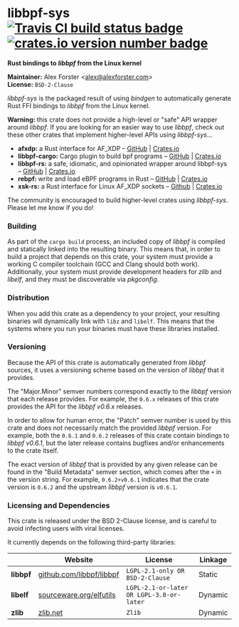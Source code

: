 # libbpf-sys [![Travis CI build status badge](https://app.travis-ci.com/libbpf/libbpf-sys.svg?branch=master)](https://app.travis-ci.com/libbpf/libbpf-sys) [![crates.io version number badge](https://img.shields.io/crates/v/libbpf-sys.svg)](https://crates.io/crates/libbpf-sys)

**Rust bindings to _libbpf_ from the Linux kernel**

**Maintainer:** Alex Forster \<alex@alexforster.com\><br/>
**License:** `BSD-2-Clause`

_libbpf-sys_ is the packaged result of using _bindgen_ to automatically generate Rust FFI bindings to _libbpf_ from the Linux kernel.

**Warning:** this crate does not provide a high-level or "safe" API wrapper around _libbpf_. If you are looking for an easier way to use _libbpf_, check out these other crates that implement higher-level APIs using _libbpf-sys_...

 * **afxdp:** a Rust interface for AF_XDP – [GitHub](https://github.com/aterlo/afxdp-rs) | [Crates.io](https://crates.io/crates/afxdp)
 * **libbpf-cargo:** Cargo plugin to build bpf programs – [GitHub](https://github.com/libbpf/libbpf-rs) | [Crates.io](https://crates.io/crates/libbpf-cargo)
 * **libbpf-rs:** a safe, idiomatic, and opinionated wrapper around libbpf-sys – [GitHub](https://github.com/libbpf/libbpf-rs) | [Crates.io](https://crates.io/crates/libbpf-rs)
 * **rebpf:** write and load eBPF programs in Rust – [GitHub](https://github.com/uccidibuti/rebpf) | [Crates.io](https://crates.io/crates/rebpf)
 * **xsk-rs:** a Rust interface for Linux AF_XDP sockets – [Github](https://github.com/DouglasGray/xsk-rs) | [Crates.io](https://crates.io/crates/xsk-rs)

The community is encouraged to build higher-level crates using _libbpf-sys_. Please let me know if you do!

### Building

As part of the `cargo build` process, an included copy of _libbpf_ is compiled and statically linked into the resulting binary. This means that, in order to build a project that depends on this crate, your system must provide a working C compiler toolchain (GCC and Clang should both work). Additionally, your system must provide development headers for _zlib_ and _libelf_, and they must be discoverable via _pkgconfig_.

### Distribution

When you add this crate as a dependency to your project, your resulting binaries will dynamically link with `libz` and `libelf`. This means that the systems where you run your binaries must have these libraries installed.

### Versioning

Because the API of this crate is automatically generated from _libbpf_ sources, it uses a versioning scheme based on the version of _libbpf_ that it provides.

The "Major.Minor" semver numbers correspond exactly to the _libbpf_ version that each release provides. For example, the `0.6.x` releases of this crate provides the API for the _libbpf v0.6.x_ releases.

In order to allow for human error, the "Patch" semver number is used by this crate and does not necessarily match the provided _libbpf_ version. For example, both the `0.6.1` and `0.6.2` releases of this crate contain bindings to _libbpf v0.6.1_, but the later release contains bugfixes and/or enhancements to the crate itself.

The exact version of _libbpf_ that is provided by any given release can be found in the "Build Metadata" semver section, which comes after the `+` in the version string. For example, `0.6.2+v0.6.1` indicates that the crate version is `0.6.2` and the upstream _libbpf_ version is `v0.6.1`.

### Licensing and Dependencies

This crate is released under the BSD 2-Clause license, and is careful to avoid infecting users with viral licenses.

It currently depends on the following third-party libraries:

|            | Website                                                       | License                                  | Linkage |
|------------|---------------------------------------------------------------|------------------------------------------|---------|
| **libbpf** | [github.com/libbpf/libbpf](https://github.com/libbpf/libbpf/) | `LGPL-2.1-only OR BSD-2-Clause`          | Static  |
| **libelf** | [sourceware.org/elfutils](https://sourceware.org/elfutils/)   | `LGPL-2.1-or-later OR LGPL-3.0-or-later` | Dynamic |
| **zlib**   | [zlib.net](https://www.zlib.net/)                             | `Zlib`                                   | Dynamic |
